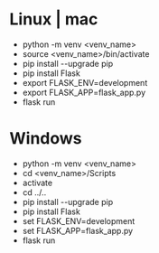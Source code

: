 # Linux | mac

* python -m venv <venv_name>
* source <venv_name>/bin/activate
* pip install --upgrade pip
* pip install Flask
* export FLASK_ENV=development
* export FLASK_APP=flask_app.py
* flask run

# Windows

* python -m venv <venv_name>
* cd <venv_name>/Scripts
* activate
* cd ../..
* pip install --upgrade pip
* pip install Flask
* set FLASK_ENV=development
* set FLASK_APP=flask_app.py
* flask run
